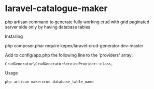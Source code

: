 # laravel-catalogue-maker
php artisan command to generate fully working crud with grid paginated server side only by having database tables


Installing

php composer.phar require kepex/laravel-crud-generator dev-master


Add to config/app.php the following line to the 'providers' array:

    CrudGenerator\CrudGeneratorServiceProvider::class,


Usage

	php artisan make:crud database_table_name